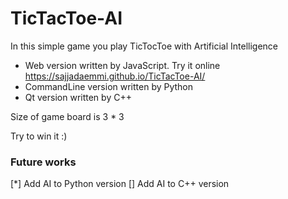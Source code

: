 # TicTacToe-AI

In this simple game you play TicTocToe with Artificial Intelligence
- Web version written by JavaScript. Try it online https://sajjadaemmi.github.io/TicTacToe-AI/
- CommandLine version written by Python
- Qt version written by C++

Size of game board is 3 * 3

Try to win it  :)

### Future works
[*] Add AI to Python version
[] Add AI to C++ version
